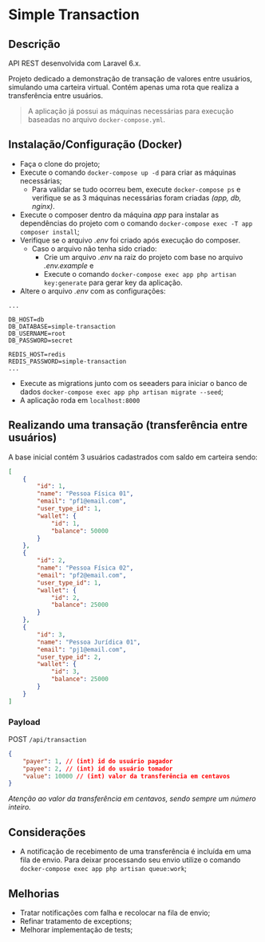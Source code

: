 # Simple Transaction

## Descrição

API REST desenvolvida com Laravel 6.x.

Projeto dedicado a demonstração de transação de valores entre usuários, simulando uma carteira virtual. Contém apenas uma rota que realiza a transferência entre usuários.

> A aplicação já possui as máquinas necessárias para execução baseadas no arquivo `docker-compose.yml`.

## Instalação/Configuração (Docker)

- Faça o clone do projeto;
- Execute o comando `docker-compose up -d` para criar as máquinas necessárias;
    - Para validar se tudo ocorreu bem, execute `docker-compose ps` e verifique se as 3 máquinas necessárias foram criadas _(app, db, nginx)_.
- Execute o composer dentro da máquina _app_ para instalar as dependências do projeto com o comando `docker-compose exec -T app composer install`;
- Verifique se o arquivo _.env_ foi criado após execução do composer.
    - Caso o arquivo não tenha sido criado:
        - Crie um arquivo _.env_ na raiz do projeto com base no arquivo _.env.example_ e
        - Execute o comando `docker-compose exec app php artisan key:generate` para gerar key da aplicação.
- Altere o arquivo _.env_ com as configurações:
```env
...

DB_HOST=db
DB_DATABASE=simple-transaction
DB_USERNAME=root
DB_PASSWORD=secret

REDIS_HOST=redis
REDIS_PASSWORD=simple-transaction
...
```
- Execute as migrations junto com os seeaders para iniciar o banco de dados `docker-compose exec app php artisan migrate --seed`;
- A aplicação roda em `localhost:8000`

## Realizando uma transação (transferência entre usuários)

A base inicial contém 3 usuários cadastrados com saldo em carteira sendo:

```json
[
    {
        "id": 1,
        "name": "Pessoa Física 01",
        "email": "pf1@email.com",
        "user_type_id": 1,
        "wallet": {
            "id": 1,
            "balance": 50000
        }
    },
    {
        "id": 2,
        "name": "Pessoa Física 02",
        "email": "pf2@email.com",
        "user_type_id": 1,
        "wallet": {
            "id": 2,
            "balance": 25000
        }
    },
    {
        "id": 3,
        "name": "Pessoa Jurídica 01",
        "email": "pj1@email.com",
        "user_type_id": 2,
        "wallet": {
            "id": 3,
            "balance": 25000
        }
    }
]
```

### Payload

POST    `/api/transaction`

```json
{
    "payer": 1, // (int) id do usuário pagador
    "payee": 2, // (int) id do usuário tomador
    "value": 10000 // (int) valor da transferência em centavos
}
```

_Atenção ao valor da transferência em centavos, sendo sempre um número inteiro._

## Considerações

- A notificação de recebimento de uma transferência é incluída em uma fila de envio. Para deixar processando seu envio utilize o comando `docker-compose exec app php artisan queue:work`;

## Melhorias

- Tratar notificações com falha e recolocar na fila de envio;
- Refinar tratamento de exceptions;
- Melhorar implementação de tests;
